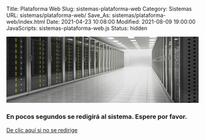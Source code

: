 Title: Plataforma Web
Slug: sistemas-plataforma-web
Category: Sistemas
URL: sistemas/plataforma-web/
Save_As: sistemas/plataforma-web/index.html
Date: 2021-04-23 10:08:00
Modified: 2021-08-09 19:00:00
JavaScripts: sistemas-plataforma-web.js
Status: hidden


<div class="row">
    <div class="col-md-3">
    </div>
    <div class="col-md-6">
        <div class="my-3 py-3 pl-3 text-center">
            <img class="img-fluid" src="plataforma-web.jpg" alt="Plataforma Web"><br>
            <h3 class="lead">En pocos segundos se redigirá al sistema. Espere por favor.</h3>
            <div class="py-3">
                <a href="https://plataforma-web-dot-pjecz-268521.uc.r.appspot.com/" class="btn btn-secondary text-white">De clic aquí si no se redirige</a>
            </div>
        </div>
    </div>
    <div class="col-md-3">
    </div>
</div>
